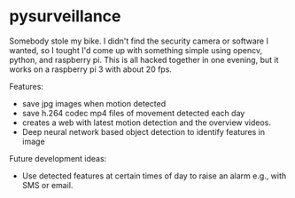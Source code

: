 # pysurveillance

Somebody stole my bike. I didn't find the security camera or software I wanted, so I tought I'd come up with something simple using opencv, python, and raspberry pi. This is all hacked together in one evening, but it works on a raspberry pi 3 with about 20 fps. 

Features:
- save jpg images when motion detected
- save h.264 codec mp4 files of movement detected each day
- creates a web with latest motion detection and the overview videos. 
- Deep neural network based object detection to identify features in image

Future development ideas:
- Use detected features at certain times of day to raise an alarm e.g., with SMS or email.
